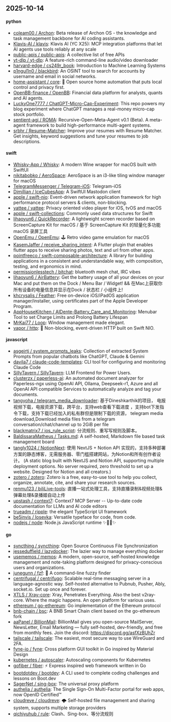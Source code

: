 ## 2025-10-14

#### python
* [coleam00 / Archon](https://github.com/coleam00/Archon): Beta release of Archon OS - the knowledge and task management backbone for AI coding assistants.
* [Klavis-AI / klavis](https://github.com/Klavis-AI/klavis): Klavis AI (YC X25): MCP integration platforms that let AI agents use tools reliably at any scale
* [public-apis / public-apis](https://github.com/public-apis/public-apis): A collective list of free APIs
* [yt-dlp / yt-dlp](https://github.com/yt-dlp/yt-dlp): A feature-rich command-line audio/video downloader
* [harvard-edge / cs249r_book](https://github.com/harvard-edge/cs249r_book): Introduction to Machine Learning Systems
* [p1ngul1n0 / blackbird](https://github.com/p1ngul1n0/blackbird): An OSINT tool to search for accounts by username and email in social networks.
* [home-assistant / core](https://github.com/home-assistant/core): 🏡 Open source home automation that puts local control and privacy first.
* [OpenBB-finance / OpenBB](https://github.com/OpenBB-finance/OpenBB): Financial data platform for analysts, quants and AI agents.
* [LuckyOne7777 / ChatGPT-Micro-Cap-Experiment](https://github.com/LuckyOne7777/ChatGPT-Micro-Cap-Experiment): This repo powers my blog experiment where ChatGPT manages a real-money micro-cap stock portfolio.
* [sentient-agi / ROMA](https://github.com/sentient-agi/ROMA): Recursive-Open-Meta-Agent v0.1 (Beta). A meta-agent framework to build high-performance multi-agent systems.
* [srbhr / Resume-Matcher](https://github.com/srbhr/Resume-Matcher): Improve your resumes with Resume Matcher. Get insights, keyword suggestions and tune your resumes to job descriptions.

#### swift
* [Whisky-App / Whisky](https://github.com/Whisky-App/Whisky): A modern Wine wrapper for macOS built with SwiftUI
* [nikitabobko / AeroSpace](https://github.com/nikitabobko/AeroSpace): AeroSpace is an i3-like tiling window manager for macOS
* [TelegramMessenger / Telegram-iOS](https://github.com/TelegramMessenger/Telegram-iOS): Telegram-iOS
* [Dimillian / IceCubesApp](https://github.com/Dimillian/IceCubesApp): A SwiftUI Mastodon client
* [apple / swift-nio](https://github.com/apple/swift-nio): Event-driven network application framework for high performance protocol servers & clients, non-blocking.
* [yattee / yattee](https://github.com/yattee/yattee): Privacy oriented video player for iOS, tvOS and macOS
* [apple / swift-collections](https://github.com/apple/swift-collections): Commonly used data structures for Swift
* [lihaoyun6 / QuickRecorder](https://github.com/lihaoyun6/QuickRecorder): A lightweight screen recorder based on ScreenCapture Kit for macOS / 基于 ScreenCapture Kit 的轻量化多功能 macOS 录屏工具
* [OpenEmu / OpenEmu](https://github.com/OpenEmu/OpenEmu): 🕹 Retro video game emulation for macOS
* [KasemJaffer / receive_sharing_intent](https://github.com/KasemJaffer/receive_sharing_intent): A Flutter plugin that enables flutter apps to receive sharing photos, text and url from other apps.
* [pointfreeco / swift-composable-architecture](https://github.com/pointfreeco/swift-composable-architecture): A library for building applications in a consistent and understandable way, with composition, testing, and ergonomics in mind.
* [permissionlesstech / bitchat](https://github.com/permissionlesstech/bitchat): bluetooth mesh chat, IRC vibes
* [lihaoyun6 / AirBattery](https://github.com/lihaoyun6/AirBattery): Get the battery usage of all your devices on your Mac and put them on the Dock / Menu Bar / Widget! && 在Mac上获取你所有设备的电量信息并显示在Dock / 状态栏 / 小组件上!
* [khcrysalis / Feather](https://github.com/khcrysalis/Feather): Free on-device iOS/iPadOS application manager/installer, using certificates part of the Apple Developer Program.
* [AppHouseKitchen / AlDente-Battery_Care_and_Monitoring](https://github.com/AppHouseKitchen/AlDente-Battery_Care_and_Monitoring): Menubar Tool to set Charge Limits and Prolong Battery Lifespan
* [MrKai77 / Loop](https://github.com/MrKai77/Loop): Window management made elegant.
* [vapor / http](https://github.com/vapor/http): 🚀 Non-blocking, event-driven HTTP built on Swift NIO.

#### javascript
* [asgeirtj / system_prompts_leaks](https://github.com/asgeirtj/system_prompts_leaks): Collection of extracted System Prompts from popular chatbots like ChatGPT, Claude & Gemini
* [davila7 / claude-code-templates](https://github.com/davila7/claude-code-templates): CLI tool for configuring and monitoring Claude Code
* [SillyTavern / SillyTavern](https://github.com/SillyTavern/SillyTavern): LLM Frontend for Power Users.
* [clusterzx / paperless-ai](https://github.com/clusterzx/paperless-ai): An automated document analyzer for Paperless-ngx using OpenAI API, Ollama, Deepseek-r1, Azure and all OpenAI API compatible Services to automatically analyze and tag your documents.
* [tangyoha / telegram_media_downloader](https://github.com/tangyoha/telegram_media_downloader): 基于Dineshkarthik的项目， 电报视频下载，电报资源下载，跨平台，支持web查看下载进度 ，支持bot下发指令下载，支持下载已经加入的私有群但是限制下载的资源， telegram media download,Download media files from a telegram conversation/chat/channel up to 2GiB per file
* [blackmatrix7 / ios_rule_script](https://github.com/blackmatrix7/ios_rule_script): 分流规则、重写写规则及脚本。
* [BaldissaraMatheus / Tasks.md](https://github.com/BaldissaraMatheus/Tasks.md): A self-hosted, Markdown file based task management board
* [tangly1024 / NotionNext](https://github.com/tangly1024/NotionNext): 使用 NextJS + Notion API 实现的，支持多种部署方案的静态博客，无需服务器、零门槛搭建网站，为Notion和所有创作者设计。 (A static blog built with NextJS and Notion API, supporting multiple deployment options. No server required, zero threshold to set up a website. Designed for Notion and all creators.)
* [zotero / zotero](https://github.com/zotero/zotero): Zotero is a free, easy-to-use tool to help you collect, organize, annotate, cite, and share your research sources.
* [renmu123 / biliLive-tools](https://github.com/renmu123/biliLive-tools): 直播一站式处理工具，支持直播录制&视频处理&弹幕处理&录播姬自动上传
* [upstash / context7](https://github.com/upstash/context7): Context7 MCP Server -- Up-to-date code documentation for LLMs and AI code editors
* [trueadm / ripple](https://github.com/trueadm/ripple): the elegant TypeScript UI framework
* [be5invis / Iosevka](https://github.com/be5invis/Iosevka): Versatile typeface for code, from code.
* [nodejs / node](https://github.com/nodejs/node): Node.js JavaScript runtime ✨🐢🚀✨

#### go
* [syncthing / syncthing](https://github.com/syncthing/syncthing): Open Source Continuous File Synchronization
* [jesseduffield / lazydocker](https://github.com/jesseduffield/lazydocker): The lazier way to manage everything docker
* [usememos / memos](https://github.com/usememos/memos): A modern, open-source, self-hosted knowledge management and note-taking platform designed for privacy-conscious users and organizations.
* [junegunn / fzf](https://github.com/junegunn/fzf): 🌸 A command-line fuzzy finder
* [centrifugal / centrifugo](https://github.com/centrifugal/centrifugo): Scalable real-time messaging server in a language-agnostic way. Self-hosted alternative to Pubnub, Pusher, Ably, socket.io. Set up once and forever.
* [XTLS / Xray-core](https://github.com/XTLS/Xray-core): Xray, Penetrates Everything. Also the best v2ray-core. Where the magic happens. An open platform for various uses.
* [ethereum / go-ethereum](https://github.com/ethereum/go-ethereum): Go implementation of the Ethereum protocol
* [bnb-chain / bsc](https://github.com/bnb-chain/bsc): A BNB Smart Chain client based on the go-ethereum fork
* [aaPanel / BillionMail](https://github.com/aaPanel/BillionMail): BillionMail gives you open-source MailServer, NewsLetter, Email Marketing — fully self-hosted, dev-friendly, and free from monthly fees. Join the discord: https://discord.gg/asfXzBUhZr
* [tailscale / tailscale](https://github.com/tailscale/tailscale): The easiest, most secure way to use WireGuard and 2FA.
* [fyne-io / fyne](https://github.com/fyne-io/fyne): Cross platform GUI toolkit in Go inspired by Material Design
* [kubernetes / autoscaler](https://github.com/kubernetes/autoscaler): Autoscaling components for Kubernetes
* [gofiber / fiber](https://github.com/gofiber/fiber): ⚡️ Express inspired web framework written in Go
* [bootdotdev / bootdev](https://github.com/bootdotdev/bootdev): A CLI used to complete coding challenges and lessons on Boot.dev
* [SagerNet / sing-box](https://github.com/SagerNet/sing-box): The universal proxy platform
* [authelia / authelia](https://github.com/authelia/authelia): The Single Sign-On Multi-Factor portal for web apps, now OpenID Certified™
* [cloudreve / cloudreve](https://github.com/cloudreve/cloudreve): 🌩 Self-hosted file management and sharing system, supports multiple storage providers
* [qichiyuhub / rule](https://github.com/qichiyuhub/rule): Clash、Sing-box、等分流规则
